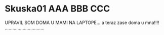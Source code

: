 # Skuska01 AAA BBB CCC
UPRAVIL SOM DOMA U MAMI NA LAPTOPE...
a teraz zase doma u mna!!!!
...............................
